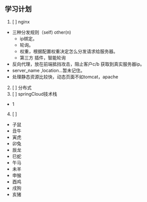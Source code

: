 ## 学习计划 ##
1. [ ] nginx
  * 三种分发规则（self) other(n)
    * ip绑定。
    * 轮询。
    * 权重，根据配置权重决定怎么分发请求给服务器。
    * 第三方 插件，智能轮询
  * 反向代理，放在前端抵挡攻击，阻止客户c/b 获取到真实服务器ip。
  * server_name ,location...暂未记住。
  * 处理静态资源比较快，动态页面不如tomcat，apache
2. [ ] 分布式
3. [ ] springCloud技术栈
  * 1

4. [ ]


























* 子鼠
* 丑牛
* 寅虎
* 卯兔
* 辰龙
* 巳蛇
* 午马
* 未羊
* 申猴
* 酉鸡
* 戌狗
* 亥猪
